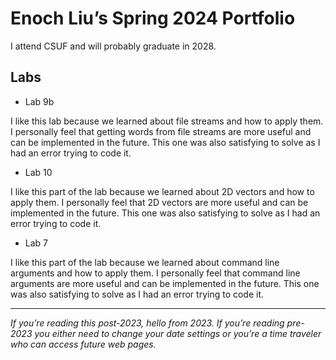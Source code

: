 # Enoch Liu’s Spring 2024 Portfolio

I attend CSUF and will probably graduate in 2028.

## Labs

* Lab  9b

I like this lab because we learned about file streams and how to apply them.  I personally feel that getting words from file streams are more useful and can be implemented in the future.  This one was also satisfying to solve as I had an error trying to code it.

* Lab 10

I like this part of the lab because we learned about 2D vectors and how to apply them.  I personally feel that 2D vectors are more useful and can be implemented in the future.  This one was also satisfying to solve as I had an error trying to code it.

* Lab 7

I like this part of the lab because we learned about command line arguments and how to apply them.  I personally feel that command line arguments are more useful and can be implemented in the future.  This one was also satisfying to solve as I had an error trying to code it.

- - -
*If you’re reading this post-2023, hello from 2023.  If you’re reading pre-2023 you either need to change your date settings or you’re a time traveler who can access future web pages.*
